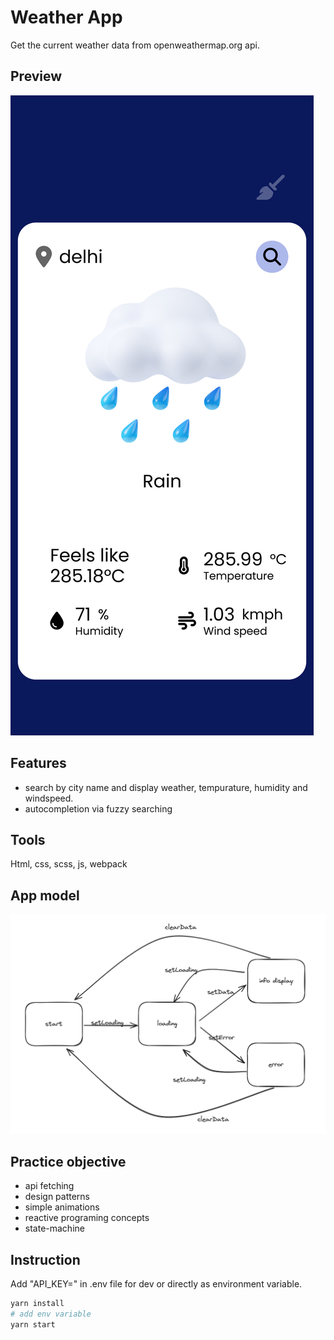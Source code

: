 # Weather App

Get the current weather data from openweathermap.org api.

## Preview

![Image](src/assets/screenshot1.png)

## Features

- search by city name and display weather, tempurature, humidity and windspeed.
- autocompletion via fuzzy searching

## Tools

Html, css, scss, js, webpack

## App model

![Image](src/assets/weather-app-model.png)

## Practice objective

- api fetching
- design patterns
- simple animations
- reactive programing concepts
- state-machine

## Instruction

Add "API_KEY=<your-api-key>" in .env file for dev or directly as environment variable.

```bash
yarn install
# add env variable
yarn start

```
